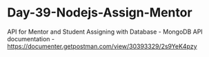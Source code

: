 # Day-39-Nodejs-Assign-Mentor
API for Mentor and Student Assigning with Database - MongoDB
API documentation - https://documenter.getpostman.com/view/30393329/2s9YeK4pzy
